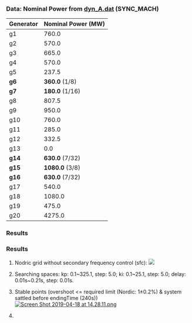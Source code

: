 ### Data: Nominal Power from [dyn_A.dat](https://github.com/realgjl/sfcNordic/blob/master/examples/dyn_A.dat) (SYNC_MACH)
| Generator | Nominal Power (MW)|
|-----------|-------------------|
| g1        | 760.0             |
| g2        | 570.0             |
| g3        | 665.0             |
| g4        | 570.0             |
| g5        | 237.5             |
| **g6**    | **360.0** (1/8)   |
| **g7**    | **180.0** (1/16)  |
| g8        | 807.5             |
| g9        | 950.0             |
| g10       | 760.0             |
| g11       | 285.0             |
| g12       | 332.5             |
| g13       | 0.0               |
| **g14**   | **630.0** (7/32)  |
| **g15**   | **1080.0** (3/8)  |
| **g16**   | **630.0** (7/32)  |
| g17       | 540.0             |
| g18       | 1080.0            |
| g19       | 475.0             |
| g20       | 4275.0            |


### Results
### Results
1. Nodric grid without secondary frequency control (sfc):
![](https://i.loli.net/2019/04/22/5cbcd2698e41f.png)

2. Searching spaces: kp: 0.1~325.1, step: 5.0; ki: 0.1~25.1, step: 5.0; delay: 0.01s~0.21s, step: 0.01s.

3. Stable points (overshoot <= required limit (Nordic: 1±0.2%) & system sattled before endingTime (240s))
[![Screen Shot 2019-04-18 at 14.28.11.png](https://i.loli.net/2019/04/18/5cb87fb03733d.png)](https://i.loli.net/2019/04/18/5cb87fb03733d.png)

3. 
